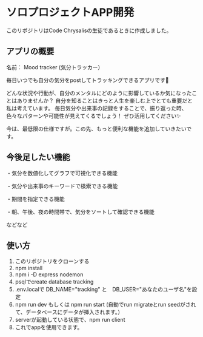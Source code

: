 # ソロプロジェクトAPP開発

このリポジトリはCode Chrysalisの生徒であるときに作成しました。

## アプリの概要

名前： Mood tracker (気分トラッカー）

毎日いつでも自分の気分をpostしてトラッキングできるアプリです🤗

どんな状況や行動が、自分のメンタルにどのように影響しているか気になったことはありませんか？
自分を知ることはきっと人生を楽しむ上でとても重要だと私は考えています。
毎日気分や出来事の記録をすることで、振り返った時、色々なパターンや可能性が見えてくるでしょう！
ぜひ活用してください✨

今は、最低限の仕様ですが。この先、もっと便利な機能を追加していきたいです。

## 今後足したい機能

・気分を数値化してグラフで可視化できる機能

・気分や出来事のキーワードで検索できる機能

・期間を指定できる機能

・朝、午後、夜の時間帯で、気分をソートして確認できる機能

などなど

## 使い方

1. このリポジトリをクローンする
2. npm install
3. npm i -D express nodemon
4. psqlでcreate database tracking
5. .env.localで DB_NAME="tracking" と　DB_USER="あなたのユーザ名"を設定
6. npm run dev もしくは npm run start (自動でrun migrateとrun seedがされて、データベースにデータが挿入されます。）
7. serverが起動している状態で、npm run client
8. これでappを使用できます。


